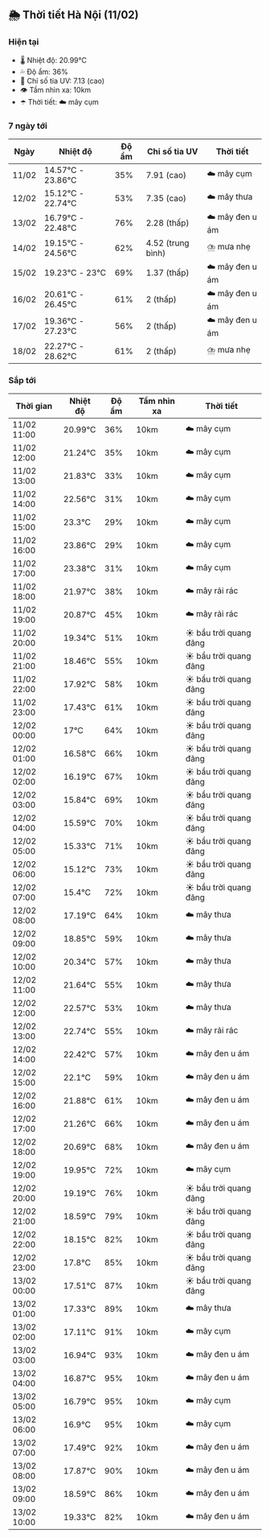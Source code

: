 ## 🌦️ Thời tiết Hà Nội (11/02)

### Hiện tại

- 🌡️ Nhiệt độ: 20.99℃
- 💦 Độ ẩm: 36%
- 🌟 Chỉ số tia UV: 7.13 (cao)
- 👁️ Tầm nhìn xa: 10km
- ☂️ Thời tiết: ☁️ mây cụm

### 7 ngày tới

| Ngày | Nhiệt độ | Độ ẩm | Chỉ số tia UV | Thời tiết |
| --- | --- | --- | --- | --- |
| 11/02 | 14.57℃ - 23.86℃ | 35% | 7.91 (cao) | ☁️ mây cụm |
| 12/02 | 15.12℃ - 22.74℃ | 53% | 7.35 (cao) | ☁️ mây thưa |
| 13/02 | 16.79℃ - 22.48℃ | 76% | 2.28 (thấp) | ☁️ mây đen u ám |
| 14/02 | 19.15℃ - 24.56℃ | 62% | 4.52 (trung bình) | ⛈️ mưa nhẹ |
| 15/02 | 19.23℃ - 23℃ | 69% | 1.37 (thấp) | ☁️ mây đen u ám |
| 16/02 | 20.61℃ - 26.45℃ | 61% | 2 (thấp) | ☁️ mây đen u ám |
| 17/02 | 19.36℃ - 27.23℃ | 56% | 2 (thấp) | ☁️ mây đen u ám |
| 18/02 | 22.27℃ - 28.62℃ | 61% | 2 (thấp) | ⛈️ mưa nhẹ |

### Sắp tới

| Thời gian | Nhiệt độ | Độ ẩm | Tầm nhìn xa | Thời tiết |
| --- | --- | --- | --- | --- |
| 11/02 11:00 | 20.99℃ | 36% | 10km | ☁️ mây cụm |
| 11/02 12:00 | 21.24℃ | 35% | 10km | ☁️ mây cụm |
| 11/02 13:00 | 21.83℃ | 33% | 10km | ☁️ mây cụm |
| 11/02 14:00 | 22.56℃ | 31% | 10km | ☁️ mây cụm |
| 11/02 15:00 | 23.3℃ | 29% | 10km | ☁️ mây cụm |
| 11/02 16:00 | 23.86℃ | 29% | 10km | ☁️ mây cụm |
| 11/02 17:00 | 23.38℃ | 31% | 10km | ☁️ mây cụm |
| 11/02 18:00 | 21.97℃ | 38% | 10km | ☁️ mây rải rác |
| 11/02 19:00 | 20.87℃ | 45% | 10km | ☁️ mây rải rác |
| 11/02 20:00 | 19.34℃ | 51% | 10km | ☀️ bầu trời quang đãng |
| 11/02 21:00 | 18.46℃ | 55% | 10km | ☀️ bầu trời quang đãng |
| 11/02 22:00 | 17.92℃ | 58% | 10km | ☀️ bầu trời quang đãng |
| 11/02 23:00 | 17.43℃ | 61% | 10km | ☀️ bầu trời quang đãng |
| 12/02 00:00 | 17℃ | 64% | 10km | ☀️ bầu trời quang đãng |
| 12/02 01:00 | 16.58℃ | 66% | 10km | ☀️ bầu trời quang đãng |
| 12/02 02:00 | 16.19℃ | 67% | 10km | ☀️ bầu trời quang đãng |
| 12/02 03:00 | 15.84℃ | 69% | 10km | ☀️ bầu trời quang đãng |
| 12/02 04:00 | 15.59℃ | 70% | 10km | ☀️ bầu trời quang đãng |
| 12/02 05:00 | 15.33℃ | 71% | 10km | ☀️ bầu trời quang đãng |
| 12/02 06:00 | 15.12℃ | 73% | 10km | ☀️ bầu trời quang đãng |
| 12/02 07:00 | 15.4℃ | 72% | 10km | ☀️ bầu trời quang đãng |
| 12/02 08:00 | 17.19℃ | 64% | 10km | ☁️ mây thưa |
| 12/02 09:00 | 18.85℃ | 59% | 10km | ☁️ mây thưa |
| 12/02 10:00 | 20.34℃ | 57% | 10km | ☁️ mây thưa |
| 12/02 11:00 | 21.64℃ | 55% | 10km | ☁️ mây thưa |
| 12/02 12:00 | 22.57℃ | 53% | 10km | ☁️ mây thưa |
| 12/02 13:00 | 22.74℃ | 55% | 10km | ☁️ mây rải rác |
| 12/02 14:00 | 22.42℃ | 57% | 10km | ☁️ mây đen u ám |
| 12/02 15:00 | 22.1℃ | 59% | 10km | ☁️ mây đen u ám |
| 12/02 16:00 | 21.88℃ | 61% | 10km | ☁️ mây đen u ám |
| 12/02 17:00 | 21.26℃ | 66% | 10km | ☁️ mây đen u ám |
| 12/02 18:00 | 20.69℃ | 68% | 10km | ☁️ mây đen u ám |
| 12/02 19:00 | 19.95℃ | 72% | 10km | ☁️ mây cụm |
| 12/02 20:00 | 19.19℃ | 76% | 10km | ☀️ bầu trời quang đãng |
| 12/02 21:00 | 18.59℃ | 79% | 10km | ☀️ bầu trời quang đãng |
| 12/02 22:00 | 18.15℃ | 82% | 10km | ☀️ bầu trời quang đãng |
| 12/02 23:00 | 17.8℃ | 85% | 10km | ☀️ bầu trời quang đãng |
| 13/02 00:00 | 17.51℃ | 87% | 10km | ☀️ bầu trời quang đãng |
| 13/02 01:00 | 17.33℃ | 89% | 10km | ☁️ mây thưa |
| 13/02 02:00 | 17.11℃ | 91% | 10km | ☁️ mây cụm |
| 13/02 03:00 | 16.94℃ | 93% | 10km | ☁️ mây đen u ám |
| 13/02 04:00 | 16.87℃ | 95% | 10km | ☁️ mây đen u ám |
| 13/02 05:00 | 16.79℃ | 95% | 10km | ☁️ mây cụm |
| 13/02 06:00 | 16.9℃ | 95% | 10km | ☁️ mây cụm |
| 13/02 07:00 | 17.49℃ | 92% | 10km | ☁️ mây đen u ám |
| 13/02 08:00 | 17.87℃ | 90% | 10km | ☁️ mây đen u ám |
| 13/02 09:00 | 18.59℃ | 86% | 10km | ☁️ mây đen u ám |
| 13/02 10:00 | 19.33℃ | 82% | 10km | ☁️ mây đen u ám |
